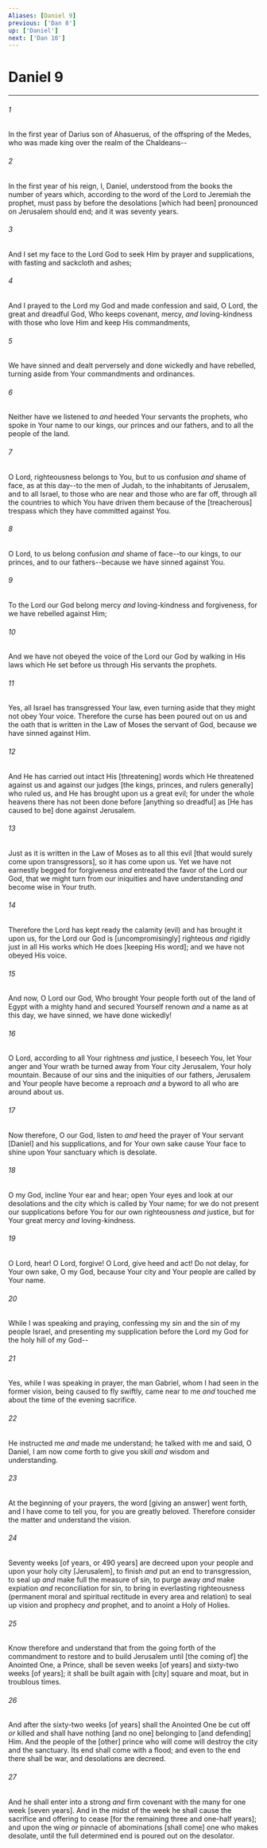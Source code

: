 ```yaml
---
Aliases: [Daniel 9]
previous: ['Dan 8']
up: ['Daniel']
next: ['Dan 10']
---
```

# Daniel 9

***














###### 1 






In the first year of Darius son of Ahasuerus, of the offspring of the Medes, who was made king over the realm of the Chaldeans-- 













###### 2 






In the first year of his reign, I, Daniel, understood from the books the number of years which, according to the word of the Lord to Jeremiah the prophet, must pass by before the desolations [which had been] pronounced on Jerusalem should end; and it was seventy years. 













###### 3 






And I set my face to the Lord God to seek Him by prayer and supplications, with fasting and sackcloth and ashes; 













###### 4 






And I prayed to the Lord my God and made confession and said, O Lord, the great and dreadful God, Who keeps covenant, mercy, _and_ loving-kindness with those who love Him and keep His commandments, 













###### 5 






We have sinned and dealt perversely and done wickedly and have rebelled, turning aside from Your commandments and ordinances. 













###### 6 






Neither have we listened to _and_ heeded Your servants the prophets, who spoke in Your name to our kings, our princes and our fathers, and to all the people of the land. 













###### 7 






O Lord, righteousness belongs to You, but to us confusion _and_ shame of face, as at this day--to the men of Judah, to the inhabitants of Jerusalem, and to all Israel, to those who are near and those who are far off, through all the countries to which You have driven them because of the [treacherous] trespass which they have committed against You. 













###### 8 






O Lord, to us belong confusion _and_ shame of face--to our kings, to our princes, and to our fathers--because we have sinned against You. 













###### 9 






To the Lord our God belong mercy _and_ loving-kindness and forgiveness, for we have rebelled against Him; 













###### 10 






And we have not obeyed the voice of the Lord our God by walking in His laws which He set before us through His servants the prophets. 













###### 11 






Yes, all Israel has transgressed Your law, even turning aside that they might not obey Your voice. Therefore the curse has been poured out on us and the oath that is written in the Law of Moses the servant of God, because we have sinned against Him. 













###### 12 






And He has carried out intact His [threatening] words which He threatened against us and against our judges [the kings, princes, and rulers generally] who ruled us, and He has brought upon us a great evil; for under the whole heavens there has not been done before [anything so dreadful] as [He has caused to be] done against Jerusalem. 













###### 13 






Just as it is written in the Law of Moses as to all this evil [that would surely come upon transgressors], so it has come upon us. Yet we have not earnestly begged for forgiveness _and_ entreated the favor of the Lord our God, that we might turn from our iniquities and have understanding _and_ become wise in Your truth. 













###### 14 






Therefore the Lord has kept ready the calamity (evil) and has brought it upon us, for the Lord our God is [uncompromisingly] righteous _and_ rigidly just in all His works which He does [keeping His word]; and we have not obeyed His voice. 













###### 15 






And now, O Lord our God, Who brought Your people forth out of the land of Egypt with a mighty hand and secured Yourself renown _and_ a name as at this day, we have sinned, we have done wickedly! 













###### 16 






O Lord, according to all Your rightness _and_ justice, I beseech You, let Your anger and Your wrath be turned away from Your city Jerusalem, Your holy mountain. Because of our sins and the iniquities of our fathers, Jerusalem and Your people have become a reproach _and_ a byword to all who are around about us. 













###### 17 






Now therefore, O our God, listen to _and_ heed the prayer of Your servant [Daniel] and his supplications, and for Your own sake cause Your face to shine upon Your sanctuary which is desolate. 













###### 18 






O my God, incline Your ear and hear; open Your eyes and look at our desolations and the city which is called by Your name; for we do not present our supplications before You for our own righteousness _and_ justice, but for Your great mercy _and_ loving-kindness. 













###### 19 






O Lord, hear! O Lord, forgive! O Lord, give heed and act! Do not delay, for Your own sake, O my God, because Your city and Your people are called by Your name. 













###### 20 






While I was speaking and praying, confessing my sin and the sin of my people Israel, and presenting my supplication before the Lord my God for the holy hill of my God-- 













###### 21 






Yes, while I was speaking in prayer, the man Gabriel, whom I had seen in the former vision, being caused to fly swiftly, came near to me _and_ touched me about the time of the evening sacrifice. 













###### 22 






He instructed me _and_ made me understand; he talked with me and said, O Daniel, I am now come forth to give you skill _and_ wisdom and understanding. 













###### 23 






At the beginning of your prayers, the word [giving an answer] went forth, and I have come to tell you, for you are greatly beloved. Therefore consider the matter and understand the vision. 













###### 24 






Seventy weeks [of years, or 490 years] are decreed upon your people and upon your holy city [Jerusalem], to finish _and_ put an end to transgression, to seal up _and_ make full the measure of sin, to purge away _and_ make expiation _and_ reconciliation for sin, to bring in everlasting righteousness (permanent moral and spiritual rectitude in every area and relation) to seal up vision and prophecy _and_ prophet, and to anoint a Holy of Holies. 













###### 25 






Know therefore and understand that from the going forth of the commandment to restore and to build Jerusalem until [the coming of] the Anointed One, a Prince, shall be seven weeks [of years] and sixty-two weeks [of years]; it shall be built again with [city] square and moat, but in troublous times. 













###### 26 






And after the sixty-two weeks [of years] shall the Anointed One be cut off _or_ killed and shall have nothing [and no one] belonging to [and defending] Him. And the people of the [other] prince who will come will destroy the city and the sanctuary. Its end shall come with a flood; and even to the end there shall be war, and desolations are decreed. 













###### 27 






And he shall enter into a strong _and_ firm covenant with the many for one week [seven years]. And in the midst of the week he shall cause the sacrifice and offering to cease [for the remaining three and one-half years]; and upon the wing _or_ pinnacle of abominations [shall come] one who makes desolate, until the full determined end is poured out on the desolator.
